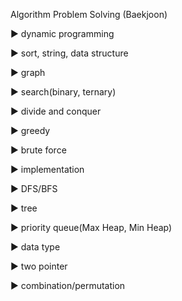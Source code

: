 Algorithm Problem Solving (Baekjoon)


▶ dynamic programming


▶ sort, string, data structure 


▶ graph 


▶ search(binary, ternary)


▶ divide and conquer


▶ greedy


▶ brute force


▶ implementation


▶ DFS/BFS


▶ tree


▶ priority queue(Max Heap, Min Heap)


▶ data type


▶ two pointer


▶ combination/permutation
